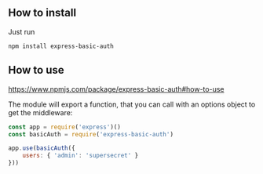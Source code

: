 ## How to install

Just run

```shell
npm install express-basic-auth
```

## How to use
https://www.npmjs.com/package/express-basic-auth#how-to-use

The module will export a function, that you can call with an options object to get the middleware:

```js
const app = require('express')()
const basicAuth = require('express-basic-auth')

app.use(basicAuth({
    users: { 'admin': 'supersecret' }
}))
```